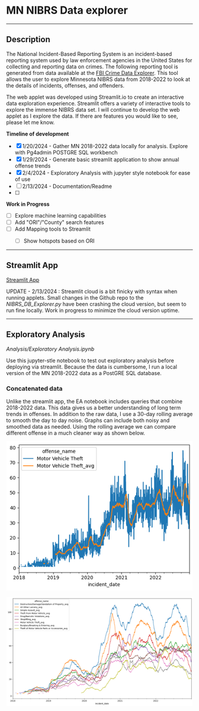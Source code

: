 # MN NIBRS Data explorer
--- 
## Description
The National Incident-Based Reporting System is an incident-based reporting system used by law enforcement agencies in the United States for collecting and reporting data on crimes. The following reporting tool is generated from data available at the [FBI Crime Data Explorer](https://cde.ucr.cjis.gov).  This tool allows the user to explore Minnesota NIBRS data from 2018-2022 to look at the details of incidents, offenses, and offenders.

The web applet was developed using Streamlit.io to create an interactive data exploration experience.  Streamlit offers a variety of interactive tools to explore the immense NIBRS data set.  I will continue to develop the web applet as I explore the data.  If there are features you would like to see, please let me know.

**Timeline of development**
- [x] 1/20/2024 - Gather MN 2018-2022 data locally for analysis.  Explore with Pg4admin POSTGRE SQL workbench
- [x] 1/29/2024 - Generate basic streamlit application to show annual offense trends 
- [x] 2/4/2024 - Exploratory Analysis with jupyter style notebook for ease of use
- [ ] 2/13/2024 - Documentation/Readme
- [ ] 

**Work in Progress**
- [ ] Explore machine learning capabilities
- [ ] Add "ORI"/"County" search features
- [ ] Add Mapping tools to Streamlit
  - [ ] Show hotspots based on ORI
  


---
## Streamlit App
[Streamlit App](https://mn-nibrs.streamlit.app/)

UPDATE - 2/13/2024 : Streamlit cloud is a bit finicky with syntax when running applets.  Small changes in the Github repo to the *NIBRS_DB_Explorer.py* have been crashing the cloud version, but seem to run fine locally.  Work in progress to minimize the cloud version uptime.

---
## Exploratory Analysis
*Analysis/Exploratory Analysis.ipynb*

Use this jupyter-stle notebook to test out exploratory analysis before deploying via streamlit.  Because the data is cumbersome, I run a local version of the MN 2018-2022 data as a PostGRE SQL database. 

### Concatenated data
Unlike the streamlit app, the EA notebook includes queries that combine 2018-2022 data. This data gives us a better understanding of long term trends in offenses.  In addition to the raw data, I use a 30-day rolling average to smooth the day to day noise. Graphs can include both noisy and smoothed data as needed.  Using the rolling average we can compare different offense in a much cleaner way as shown below.

![Motor Vehicle Theft](/SupportingDocs/motor%20vehicle%20theft.png)

![Top Ten Offense](SupportingDocs/top%2010%20offenses.png)



